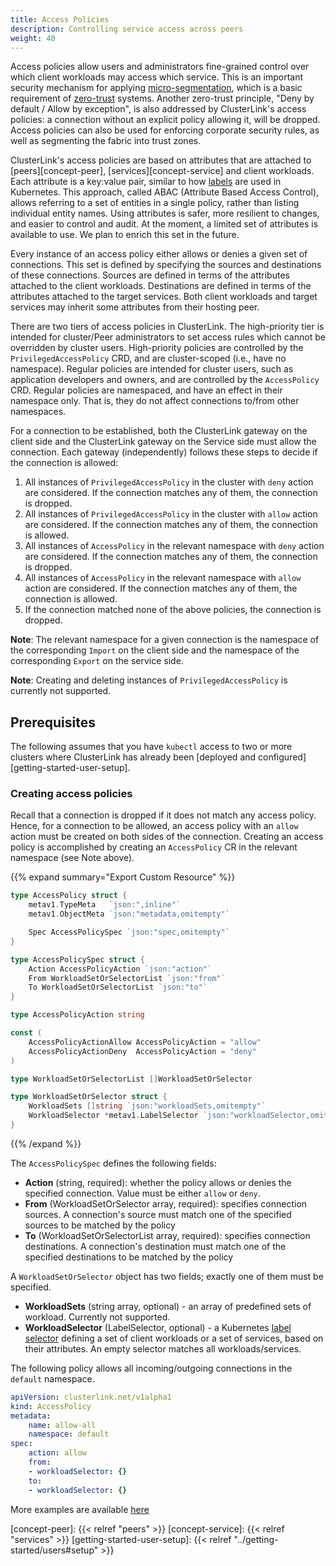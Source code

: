 ```yaml
---
title: Access Policies
description: Controlling service access across peers
weight: 40
---
```


Access policies allow users and administrators fine-grained control over which client workloads may access which service.
This is an important security mechanism for applying [micro-segmentation](https://en.wikipedia.org/wiki/Microsegmentation_(network_security)),
which is a basic requirement of [zero-trust](https://en.wikipedia.org/wiki/Zero_trust_security_model) systems.
Another zero-trust principle, "Deny by default / Allow by exception", is also addressed by ClusterLink's access policies:
a connection without an explicit policy allowing it, will be dropped.
Access policies can also be used for enforcing corporate security rules, as well as segmenting the fabric into trust zones.

ClusterLink's access policies are based on attributes that are attached to [peers][concept-peer],
[services][concept-service] and client workloads.
Each attribute is a key:value pair, similar to how [labels](https://kubernetes.io/docs/concepts/overview/working-with-objects/labels/) are used in Kubernetes.
This approach, called ABAC (Attribute Based Access Control), allows referring to a set of entities in a single policy,
rather than listing individual entity names. Using attributes is safer, more resilient to changes, and easier to control and audit. At the moment, a limited set of attributes is available to use. We plan to enrich this set in the future.

Every instance of an access policy either allows or denies a given set of connections.
This set is defined by specifying the sources and destinations of these connections.
Sources are defined in terms of the attributes attached to the client workloads.
Destinations are defined in terms of the attributes attached to the target services.
Both client workloads and target services may inherit some attributes from their hosting peer.

There are two tiers of access policies in ClusterLink. The high-priority tier is intended for cluster/Peer administrators 
to set access rules which cannot be overridden by cluster users.
High-priority policies are controlled by the `PrivilegedAccessPolicy` CRD, and are cluster-scoped (i.e., have no namespace).
Regular policies are intended for cluster users, such as application developers and owners, and are controlled by the `AccessPolicy` CRD. Regular policies are
namespaced, and have an effect in their namespace only. That is, they do not affect connections to/from other namespaces.

For a connection to be established, both the ClusterLink gateway on the client side and the ClusterLink gateway
on the Service side must allow the connection. Each gateway (independently) follows these steps to decide if the connection is allowed:

1. All instances of `PrivilegedAccessPolicy` in the cluster with `deny` action are considered. If the connection matches any of them, the connection is dropped.
1. All instances of `PrivilegedAccessPolicy` in the cluster with `allow` action are considered. If the connection matches any of them, the connection is allowed.
1. All instances of `AccessPolicy` in the relevant namespace with `deny` action are considered. If the connection matches any of them, the connection is dropped.
1. All instances of `AccessPolicy` in the relevant namespace with `allow` action are considered. If the connection matches any of them, the connection is allowed.
1. If the connection matched none of the above policies, the connection is dropped.

**Note**: The relevant namespace for a given connection is the namespace of the corresponding `Import` on the client side
and the namespace of the corresponding `Export` on the service side.

**Note**: Creating and deleting instances of `PrivilegedAccessPolicy` is currently not supported.

## Prerequisites

The following assumes that you have `kubectl` access to two or more clusters where ClusterLink
 has already been [deployed and configured][getting-started-user-setup].

### Creating access policies

Recall that a connection is dropped if it does not match any access policy.
Hence, for a connection to be allowed, an access policy with an `allow` action must be created on both sides of the connection.
Creating an access policy is accomplished by creating an `AccessPolicy` CR in the relevant namespace (see Note above).

{{% expand summary="Export Custom Resource" %}}

```go
type AccessPolicy struct {
    metav1.TypeMeta   `json:",inline"`
    metav1.ObjectMeta `json:"metadata,omitempty"`

    Spec AccessPolicySpec `json:"spec,omitempty"`
}

type AccessPolicySpec struct {
    Action AccessPolicyAction `json:"action"`
    From WorkloadSetOrSelectorList `json:"from"`
    To WorkloadSetOrSelectorList `json:"to"`
}

type AccessPolicyAction string

const (
    AccessPolicyActionAllow AccessPolicyAction = "allow"
    AccessPolicyActionDeny  AccessPolicyAction = "deny"
)

type WorkloadSetOrSelectorList []WorkloadSetOrSelector

type WorkloadSetOrSelector struct {
    WorkloadSets []string `json:"workloadSets,omitempty"`
    WorkloadSelector *metav1.LabelSelector `json:"workloadSelector,omitempty"`
}
```

{{% /expand %}}

The `AccessPolicySpec` defines the following fields:

- **Action** (string, required): whether the policy allows or denies the specified connection. Value must be either `allow` or `deny`.
- **From** (WorkloadSetOrSelector array, required): specifies connection sources. A connection's source must match one of the specified sources to be matched by the policy
- **To** (WorkloadSetOrSelectorList array, required): specifies connection destinations. A connection's destination must match one of the specified destinations to be matched by the policy

A `WorkloadSetOrSelector` object has two fields; exactly one of them must be specified.

- **WorkloadSets** (string array, optional) - an array of predefined sets of workload. Currently not supported.
- **WorkloadSelector** (LabelSelector, optional) - a Kubernetes [label selector](https://kubernetes.io/docs/reference/generated/kubernetes-api/v1.27/#labelselector-v1-meta) defining a set of client workloads or a set of services, based on their
attributes. An empty selector matches all workloads/services.

The following policy allows all incoming/outgoing connections in the `default` namespace.

```yaml
apiVersion: clusterlink.net/v1alpha1
kind: AccessPolicy
metadata:
    name: allow-all
    namespace: default
spec: 
    action: allow
    from:
    - workloadSelector: {}
    to: 
    - workloadSelector: {}
```

More examples are available [here](https://github.com/clusterlink-net/clusterlink/tree/main/pkg/policyengine/examples)

[concept-peer]: {{< relref "peers" >}}
[concept-service]: {{< relref "services" >}}
[getting-started-user-setup]: {{< relref "../getting-started/users#setup" >}}
